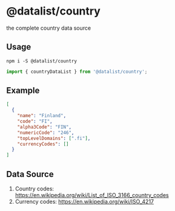 # @datalist/country

the complete country data source

## Usage

```
npm i -S @datalist/country
```

```js
import { countryDataList } from '@datalist/country';
```

## Example

```json
[
  {
    "name": "Finland",
    "code": "FI",
    "alpha3Code": "FIN",
    "numericCode": "246",
    "topLevelDomains": [".fi"],
    "currencyCodes": []
  }
]
```

## Data Source

1. Country codes: https://en.wikipedia.org/wiki/List_of_ISO_3166_country_codes
2. Currency codes: https://en.wikipedia.org/wiki/ISO_4217
